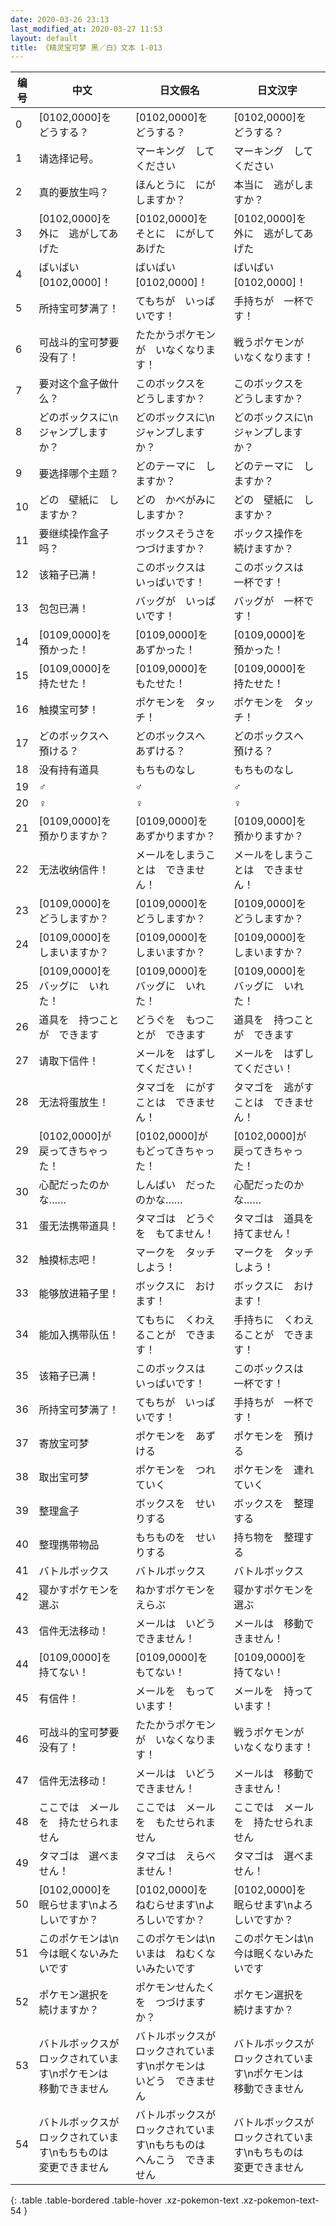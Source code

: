```yaml
---
date: 2020-03-26 23:13
last_modified_at: 2020-03-27 11:53
layout: default
title: 《精灵宝可梦 黑／白》文本 1-013
---
```

| 编号 | 中文 | 日文假名 | 日文汉字 |
| ---- | ---- | ---- | --- |
| 0 | [0102,0000]を　どうする？ | [0102,0000]を　どうする？ | [0102,0000]を　どうする？ |
| 1 | 请选择记号。 | マーキング　してください | マーキング　してください |
| 2 | 真的要放生吗？ | ほんとうに　にがしますか？ | 本当に　逃がしますか？ |
| 3 | [0102,0000]を　外に　逃がしてあげた | [0102,0000]を　そとに　にがしてあげた | [0102,0000]を　外に　逃がしてあげた |
| 4 | ばいばい　[0102,0000]！ | ばいばい　[0102,0000]！ | ばいばい　[0102,0000]！ |
| 5 | 所持宝可梦满了！ | てもちが　いっぱいです！ | 手持ちが　一杯です！ |
| 6 | 可战斗的宝可梦要没有了！ | たたかうポケモンが　いなくなります！ | 戦うポケモンが　いなくなります！ |
| 7 | 要对这个盒子做什么？ | このボックスを　どうしますか？ | このボックスを　どうしますか？ |
| 8 | どのボックスに\nジャンプしますか？ | どのボックスに\nジャンプしますか？ | どのボックスに\nジャンプしますか？ |
| 9 | 要选择哪个主题？ | どのテーマに　しますか？ | どのテーマに　しますか？ |
| 10 | どの　壁紙に　しますか？ | どの　かべがみに　しますか？ | どの　壁紙に　しますか？ |
| 11 | 要继续操作盒子吗？ | ボックスそうさを　つづけますか？ | ボックス操作を　続けますか？ |
| 12 | 该箱子已满！ | このボックスは　いっぱいです！ | このボックスは　一杯です！ |
| 13 | 包包已满！ | バッグが　いっぱいです！ | バッグが　一杯です！ |
| 14 | [0109,0000]を　預かった！ | [0109,0000]を　あずかった！ | [0109,0000]を　預かった！ |
| 15 | [0109,0000]を　持たせた！ | [0109,0000]を　もたせた！ | [0109,0000]を　持たせた！ |
| 16 | 触摸宝可梦！ | ポケモンを　タッチ！ | ポケモンを　タッチ！ |
| 17 | どのボックスへ　預ける？ | どのボックスへ　あずける？ | どのボックスへ　預ける？ |
| 18 | 没有持有道具 | もちものなし | もちものなし |
| 19 | ♂ | ♂ | ♂ |
| 20 | ♀ | ♀ | ♀ |
| 21 | [0109,0000]を　預かりますか？ | [0109,0000]を　あずかりますか？ | [0109,0000]を　預かりますか？ |
| 22 | 无法收纳信件！ | メールをしまうことは　できません！ | メールをしまうことは　できません！ |
| 23 | [0109,0000]を　どうしますか？ | [0109,0000]を　どうしますか？ | [0109,0000]を　どうしますか？ |
| 24 | [0109,0000]を　しまいますか？ | [0109,0000]を　しまいますか？ | [0109,0000]を　しまいますか？ |
| 25 | [0109,0000]を　バッグに　いれた！ | [0109,0000]を　バッグに　いれた！ | [0109,0000]を　バッグに　いれた！ |
| 26 | 道具を　持つことが　できます | どうぐを　もつことが　できます | 道具を　持つことが　できます |
| 27 | 请取下信件！ | メールを　はずしてください！ | メールを　はずしてください！ |
| 28 | 无法将蛋放生！ | タマゴを　にがすことは　できません！ | タマゴを　逃がすことは　できません！ |
| 29 | [0102,0000]が　戻ってきちゃった！ | [0102,0000]が　もどってきちゃった！ | [0102,0000]が　戻ってきちゃった！ |
| 30 | 心配だったのかな…… | しんぱい　だったのかな…… | 心配だったのかな…… |
| 31 | 蛋无法携带道具！ | タマゴは　どうぐを　もてません！ | タマゴは　道具を　持てません！ |
| 32 | 触摸标志吧！ | マークを　タッチしよう！ | マークを　タッチしよう！ |
| 33 | 能够放进箱子里！ | ボックスに　おけます！ | ボックスに　おけます！ |
| 34 | 能加入携带队伍！ | てもちに　くわえることが　できます！ | 手持ちに　くわえることが　できます！ |
| 35 | 该箱子已满！ | このボックスは　いっぱいです！ | このボックスは　一杯です！ |
| 36 | 所持宝可梦满了！ | てもちが　いっぱいです！ | 手持ちが　一杯です！ |
| 37 | 寄放宝可梦 | ポケモンを　あずける | ポケモンを　預ける |
| 38 | 取出宝可梦 | ポケモンを　つれていく | ポケモンを　連れていく |
| 39 | 整理盒子 | ボックスを　せいりする | ボックスを　整理する |
| 40 | 整理携带物品 | もちものを　せいりする | 持ち物を　整理する |
| 41 | バトルボックス | バトルボックス | バトルボックス |
| 42 | 寝かすポケモンを選ぶ | ねかすポケモンをえらぶ | 寝かすポケモンを選ぶ |
| 43 | 信件无法移动！ | メールは　いどうできません！ | メールは　移動できません！ |
| 44 | [0109,0000]を　持てない！ | [0109,0000]を　もてない！ | [0109,0000]を　持てない！ |
| 45 | 有信件！ | メールを　もっています！ | メールを　持っています！ |
| 46 | 可战斗的宝可梦要没有了！ | たたかうポケモンが　いなくなります！ | 戦うポケモンが　いなくなります！ |
| 47 | 信件无法移动！ | メールは　いどうできません！ | メールは　移動できません！ |
| 48 | ここでは　メールを　持たせられません | ここでは　メールを　もたせられません | ここでは　メールを　持たせられません |
| 49 | タマゴは　選べません！ | タマゴは　えらべません！ | タマゴは　選べません！ |
| 50 | [0102,0000]を　眠らせます\nよろしいですか？ | [0102,0000]を　ねむらせます\nよろしいですか？ | [0102,0000]を　眠らせます\nよろしいですか？ |
| 51 | このポケモンは\n今は眠くないみたいです | このポケモンは\nいまは　ねむくないみたいです | このポケモンは\n今は眠くないみたいです |
| 52 | ポケモン選択を　続けますか？ | ポケモンせんたくを　つづけますか？ | ポケモン選択を　続けますか？ |
| 53 | バトルボックスが　ロックされています\nポケモンは　移動できません | バトルボックスが　ロックされています\nポケモンは　いどう　できません | バトルボックスが　ロックされています\nポケモンは　移動できません |
| 54 | バトルボックスが　ロックされています\nもちものは　変更できません | バトルボックスが　ロックされています\nもちものは　へんこう　できません | バトルボックスが　ロックされています\nもちものは　変更できません |
{: .table .table-bordered .table-hover .xz-pokemon-text .xz-pokemon-text-54 }